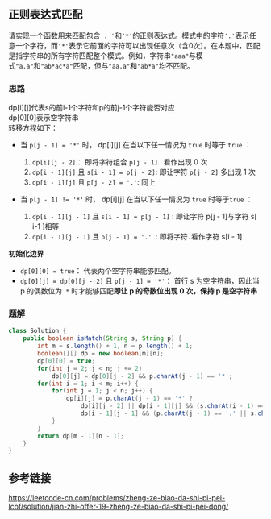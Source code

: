 ## 正则表达式匹配
 请实现一个函数用来匹配包含`'. '`和`'*'`的正则表达式。模式中的字符`'.'`表示任意一个字符，而`'*'`表示它前面的字符可以出现任意次（含0次）。在本题中，匹配是指字符串的所有字符匹配整个模式。例如，字符串`"aaa"`与模式`"a.a"`和`"ab*ac*a"`匹配，但与`"aa.a"`和`"ab*a"`均不匹配。

### 思路
 dp[i][j]代表s的前i-1个字符和p的前j-1个字符能否对应  
 dp[0][0]表示空字符串  
 转移方程如下：  
 * 当 `p[j - 1] = '*'` 时， dp[i][j] 在当以下任一情况为 `true` 时等于 `true` ：

    1. `dp[i][j - 2]`： 即将字符组合 `p[j - 1] ` 看作出现 0 次
    2. `dp[i - 1][j]` 且 `s[i - 1] = p[j - 2]`: 即让字符 `p[j - 2]` 多出现 1 次
    3. `dp[i - 1][j]` 且 `p[j - 2] = '.'`: 同上
* 当 `p[j - 1] != '*'` 时， dp[i][j] 在当以下任一情况为 `true` 时等于`true` ：

    1. `dp[i - 1][j - 1]` 且 `s[i - 1] = p[j - 1]` : 即让字符 p[j - 1]与字符 s[ i-1 ]相等
    2. `dp[i - 1][j - 1]` 且 `p[j - 1] = '.' `: 即将字符` . `看作字符 s[i - 1]  


**初始化边界**  
* `dp[0][0] = true`： 代表两个空字符串能够匹配。
* `dp[0][j] = dp[0][j - 2]` 且 `p[j - 1] = '*'`： 首行 s 为空字符串，因此当 p 的偶数位为` *` 时才能够匹配**即让 p 的奇数位出现 0 次，保持 p 是空字符串**

### 题解
```java
class Solution {
    public boolean isMatch(String s, String p) {
        int m = s.length() + 1, n = p.length() + 1;
        boolean[][] dp = new boolean[m][n];
        dp[0][0] = true;
        for(int j = 2; j < n; j += 2)
            dp[0][j] = dp[0][j - 2] && p.charAt(j - 1) == '*';
        for(int i = 1; i < m; i++) {
            for(int j = 1; j < n; j++) {
                dp[i][j] = p.charAt(j - 1) == '*' ?
                    dp[i][j - 2] || dp[i - 1][j] && (s.charAt(i - 1) == p.charAt(j - 2) || p.charAt(j - 2) == '.') :
                    dp[i - 1][j - 1] && (p.charAt(j - 1) == '.' || s.charAt(i - 1) == p.charAt(j - 1));
            }
        }
        return dp[m - 1][n - 1];
    }
}

```
## 参考链接
https://leetcode-cn.com/problems/zheng-ze-biao-da-shi-pi-pei-lcof/solution/jian-zhi-offer-19-zheng-ze-biao-da-shi-pi-pei-dong/